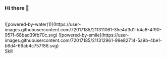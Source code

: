 ### Hi there 👋
<br/>
![powered-by-water(1)](https://user-images.githubusercontent.com/72017185/211311061-35e4d3d1-b4a6-4f90-957f-68bad39fb70c.svg)
![powered-by-smile](https://user-images.githubusercontent.com/72017185/211312961-99e82714-5a9b-4be1-b6d4-69ab4c757f86.svg)
<br/>
Skill


